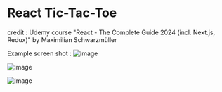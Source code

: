# React Tic-Tac-Toe

 credit : Udemy course "React - The Complete Guide 2024 (incl. Next.js, Redux)" by Maximilian Schwarzmüller

Example screen shot : 
![image](https://github.com/user-attachments/assets/82006ece-8370-4ac6-8c22-44eea7f8c2b9)

![image](https://github.com/user-attachments/assets/0cf486b6-386c-4484-acd6-155ae63a4a2b)

![image](https://github.com/user-attachments/assets/7bfdf3e2-067b-4d47-ad45-a272fd69d2d0)


